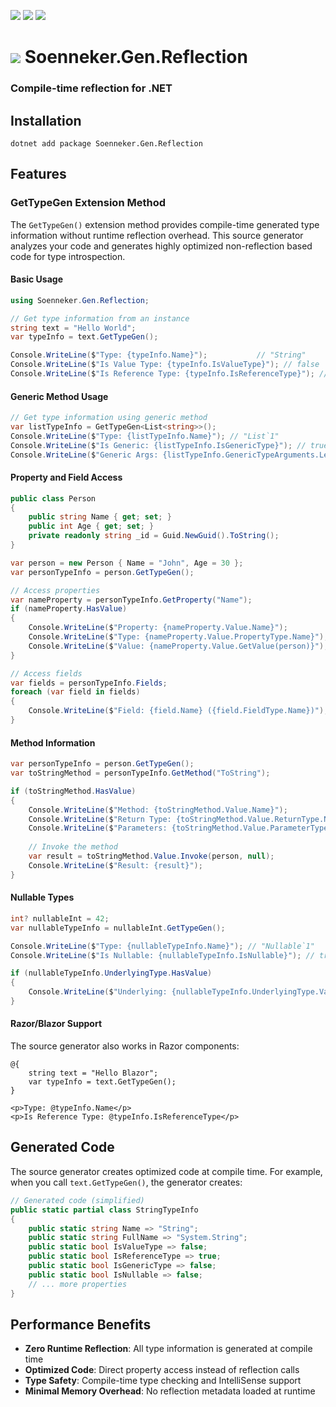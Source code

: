 ﻿[![](https://img.shields.io/nuget/v/soenneker.gen.reflection.svg?style=for-the-badge)](https://www.nuget.org/packages/soenneker.gen.reflection/)
[![](https://img.shields.io/github/actions/workflow/status/soenneker/soenneker.gen.reflection/publish-package.yml?style=for-the-badge)](https://github.com/soenneker/soenneker.gen.reflection/actions/workflows/publish-package.yml)
[![](https://img.shields.io/nuget/dt/soenneker.gen.reflection.svg?style=for-the-badge)](https://www.nuget.org/packages/soenneker.gen.reflection/)

# ![](https://user-images.githubusercontent.com/4441470/224455560-91ed3ee7-f510-4041-a8d2-3fc093025112.png) Soenneker.Gen.Reflection
### Compile-time reflection for .NET

## Installation

```
dotnet add package Soenneker.Gen.Reflection
```

## Features

### GetTypeGen Extension Method

The `GetTypeGen()` extension method provides compile-time generated type information without runtime reflection overhead. This source generator analyzes your code and generates highly optimized non-reflection based code for type introspection.

#### Basic Usage

```csharp
using Soenneker.Gen.Reflection;

// Get type information from an instance
string text = "Hello World";
var typeInfo = text.GetTypeGen();

Console.WriteLine($"Type: {typeInfo.Name}");           // "String"
Console.WriteLine($"Is Value Type: {typeInfo.IsValueType}"); // false
Console.WriteLine($"Is Reference Type: {typeInfo.IsReferenceType}"); // true
```

#### Generic Method Usage

```csharp
// Get type information using generic method
var listTypeInfo = GetTypeGen<List<string>>();
Console.WriteLine($"Type: {listTypeInfo.Name}"); // "List`1"
Console.WriteLine($"Is Generic: {listTypeInfo.IsGenericType}"); // true
Console.WriteLine($"Generic Args: {listTypeInfo.GenericTypeArguments.Length}"); // 1
```

#### Property and Field Access

```csharp
public class Person
{
    public string Name { get; set; }
    public int Age { get; set; }
    private readonly string _id = Guid.NewGuid().ToString();
}

var person = new Person { Name = "John", Age = 30 };
var personTypeInfo = person.GetTypeGen();

// Access properties
var nameProperty = personTypeInfo.GetProperty("Name");
if (nameProperty.HasValue)
{
    Console.WriteLine($"Property: {nameProperty.Value.Name}");
    Console.WriteLine($"Type: {nameProperty.Value.PropertyType.Name}");
    Console.WriteLine($"Value: {nameProperty.Value.GetValue(person)}");
}

// Access fields
var fields = personTypeInfo.Fields;
foreach (var field in fields)
{
    Console.WriteLine($"Field: {field.Name} ({field.FieldType.Name})");
}
```

#### Method Information

```csharp
var personTypeInfo = person.GetTypeGen();
var toStringMethod = personTypeInfo.GetMethod("ToString");

if (toStringMethod.HasValue)
{
    Console.WriteLine($"Method: {toStringMethod.Value.Name}");
    Console.WriteLine($"Return Type: {toStringMethod.Value.ReturnType.Name}");
    Console.WriteLine($"Parameters: {toStringMethod.Value.ParameterTypes.Length}");
    
    // Invoke the method
    var result = toStringMethod.Value.Invoke(person, null);
    Console.WriteLine($"Result: {result}");
}
```

#### Nullable Types

```csharp
int? nullableInt = 42;
var nullableTypeInfo = nullableInt.GetTypeGen();

Console.WriteLine($"Type: {nullableTypeInfo.Name}"); // "Nullable`1"
Console.WriteLine($"Is Nullable: {nullableTypeInfo.IsNullable}"); // true

if (nullableTypeInfo.UnderlyingType.HasValue)
{
    Console.WriteLine($"Underlying: {nullableTypeInfo.UnderlyingType.Value.Name}"); // "Int32"
}
```

#### Razor/Blazor Support

The source generator also works in Razor components:

```razor
@{
    string text = "Hello Blazor";
    var typeInfo = text.GetTypeGen();
}

<p>Type: @typeInfo.Name</p>
<p>Is Reference Type: @typeInfo.IsReferenceType</p>
```

## Generated Code

The source generator creates optimized code at compile time. For example, when you call `text.GetTypeGen()`, the generator creates:

```csharp
// Generated code (simplified)
public static partial class StringTypeInfo
{
    public static string Name => "String";
    public static string FullName => "System.String";
    public static bool IsValueType => false;
    public static bool IsReferenceType => true;
    public static bool IsGenericType => false;
    public static bool IsNullable => false;
    // ... more properties
}
```

## Performance Benefits

- **Zero Runtime Reflection**: All type information is generated at compile time
- **Optimized Code**: Direct property access instead of reflection calls
- **Type Safety**: Compile-time type checking and IntelliSense support
- **Minimal Memory Overhead**: No reflection metadata loaded at runtime
